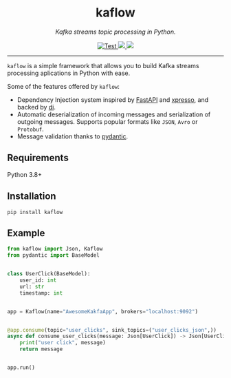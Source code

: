 <div align="center">
  <h1>kaflow</h1>
  <p>
    <em>Kafka streams topic processing in Python.</em>
  </p>
  <p>
    <a href="https://github.com/gabrielmbmb/kaflow/actions?query=workflow%3ATest+event%3Apush+branch%3Amain" target="_blank">
      <img src="https://github.com/gabrielmbmb/kaflow/workflows/Test/badge.svg?event=push&branch=main" alt="Test">
    </a>
    <a href="https://pypi.org/project/kaflow">
      <img src="https://img.shields.io/pypi/v/kaflow?color=#2cbe4e">
    </a>
    <a href="https://pypi.org/project/kaflow">
      <img src="https://img.shields.io/pypi/pyversions/kaflow?color=#2cbe4e">
    </a>
  </p>
</div>

---

`kaflow` is a simple framework that allows you to build Kafka streams processing aplications in Python with ease.

Some of the features offered by `kaflow`:

- Dependency Injection system inspired by [FastAPI](https://github.com/tiangolo/fastapi) and [xpresso](https://github.com/adriangb/xpresso), and backed by [di](https://github.com/adriangb/di).
- Automatic deserialization of incoming messages and serialization of outgoing messages. Supports popular formats like `JSON`, `Avro` or `Protobuf`.
- Message validation thanks to [pydantic](https://github.com/pydantic/pydantic).

## Requirements

Python 3.8+

## Installation

```shell
pip install kaflow
```

## Example

```python
from kaflow import Json, Kaflow
from pydantic import BaseModel


class UserClick(BaseModel):
    user_id: int
    url: str
    timestamp: int


app = Kaflow(name="AwesomeKakfaApp", brokers="localhost:9092")


@app.consume(topic="user_clicks", sink_topics=("user_clicks_json",))
async def consume_user_clicks(message: Json[UserClick]) -> Json[UserClick]:
    print("user click", message)
    return message


app.run()
```
